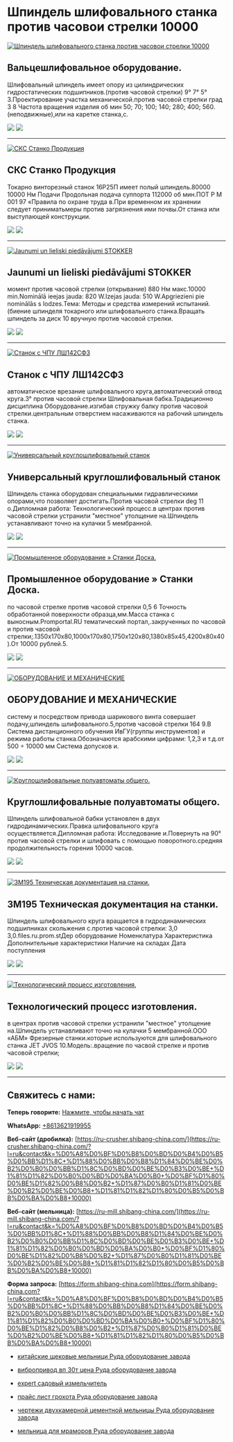 # Шпиндель шлифовального станка против часовои стрелки 10000

<a href="https://swt.shibang-china.com/?l=ru&img&k=%D0%A8%D0%BF%D0%B8%D0%BD%D0%B4%D0%B5%D0%BB%D1%8C+%D1%88%D0%BB%D0%B8%D1%84%D0%BE%D0%B2%D0%B0%D0%BB%D1%8C%D0%BD%D0%BE%D0%B3%D0%BE+%D1%81%D1%82%D0%B0%D0%BD%D0%BA%D0%B0+%D0%BF%D1%80%D0%BE%D1%82%D0%B8%D0%B2+%D1%87%D0%B0%D1%81%D0%BE%D0%B2%D0%BE%D0%B8+%D1%81%D1%82%D1%80%D0%B5%D0%BB%D0%BA%D0%B8+10000" target="_blank">![Шпиндель шлифовального станка против часовои стрелки 10000](http://static.shibang-china.com/all-800x300/205.jpg)</a>

## Вальцешлифовальное оборудование.
Шлифовальный шпиндель имеет опору из цилиндрических гидростатических подшипников.(против часовой стрелки) 9° 7° 5° 3.Проектирование участка механической.против часовой стрелки град 3 8 Частота вращения изделия об мин 50; 70; 100; 140; 280; 400; 560.(неподвижные),или на каретке станка,с.


<a href="https://whatsapp.shibangsoft.com/WhatsApp.php" target="_blank" title="WhatsApp">![](http://static.shibang-china.com/icon/whatsapp.png)</a> <a href="https://swt.shibang-china.com/?l=ru&icon&k=%D0%A8%D0%BF%D0%B8%D0%BD%D0%B4%D0%B5%D0%BB%D1%8C+%D1%88%D0%BB%D0%B8%D1%84%D0%BE%D0%B2%D0%B0%D0%BB%D1%8C%D0%BD%D0%BE%D0%B3%D0%BE+%D1%81%D1%82%D0%B0%D0%BD%D0%BA%D0%B0+%D0%BF%D1%80%D0%BE%D1%82%D0%B8%D0%B2+%D1%87%D0%B0%D1%81%D0%BE%D0%B2%D0%BE%D0%B8+%D1%81%D1%82%D1%80%D0%B5%D0%BB%D0%BA%D0%B8+10000" target="_blank">![](http://static.shibang-china.com/icon/chat-ru.png)</a>

---

<a href="https://swt.shibang-china.com/?l=ru&img&k=%D0%A8%D0%BF%D0%B8%D0%BD%D0%B4%D0%B5%D0%BB%D1%8C+%D1%88%D0%BB%D0%B8%D1%84%D0%BE%D0%B2%D0%B0%D0%BB%D1%8C%D0%BD%D0%BE%D0%B3%D0%BE+%D1%81%D1%82%D0%B0%D0%BD%D0%BA%D0%B0+%D0%BF%D1%80%D0%BE%D1%82%D0%B8%D0%B2+%D1%87%D0%B0%D1%81%D0%BE%D0%B2%D0%BE%D0%B8+%D1%81%D1%82%D1%80%D0%B5%D0%BB%D0%BA%D0%B8+10000" target="_blank">![СКС Станко Продукция](http://static.shibang-china.com/all-800x300/214.jpg)</a>

## СКС Станко Продукция
Токарно винторезный станок 16Р25П имеет полый шпиндель.80000 10000 Нм Подачи Продольная подача суппорта 112000 об мин.ПОТ Р М 001 97 «Правила по охране труда в.При временном их хранении следует приниматьмеры против загрязнения ими почвы.От станка или выступающей конструкции.


<a href="https://whatsapp.shibangsoft.com/WhatsApp.php" target="_blank" title="WhatsApp">![](http://static.shibang-china.com/icon/whatsapp.png)</a> <a href="https://swt.shibang-china.com/?l=ru&icon&k=%D0%A8%D0%BF%D0%B8%D0%BD%D0%B4%D0%B5%D0%BB%D1%8C+%D1%88%D0%BB%D0%B8%D1%84%D0%BE%D0%B2%D0%B0%D0%BB%D1%8C%D0%BD%D0%BE%D0%B3%D0%BE+%D1%81%D1%82%D0%B0%D0%BD%D0%BA%D0%B0+%D0%BF%D1%80%D0%BE%D1%82%D0%B8%D0%B2+%D1%87%D0%B0%D1%81%D0%BE%D0%B2%D0%BE%D0%B8+%D1%81%D1%82%D1%80%D0%B5%D0%BB%D0%BA%D0%B8+10000" target="_blank">![](http://static.shibang-china.com/icon/chat-ru.png)</a>

---

<a href="https://swt.shibang-china.com/?l=ru&img&k=%D0%A8%D0%BF%D0%B8%D0%BD%D0%B4%D0%B5%D0%BB%D1%8C+%D1%88%D0%BB%D0%B8%D1%84%D0%BE%D0%B2%D0%B0%D0%BB%D1%8C%D0%BD%D0%BE%D0%B3%D0%BE+%D1%81%D1%82%D0%B0%D0%BD%D0%BA%D0%B0+%D0%BF%D1%80%D0%BE%D1%82%D0%B8%D0%B2+%D1%87%D0%B0%D1%81%D0%BE%D0%B2%D0%BE%D0%B8+%D1%81%D1%82%D1%80%D0%B5%D0%BB%D0%BA%D0%B8+10000" target="_blank">![Jaunumi un lieliski piedāvājumi STOKKER](http://static.shibang-china.com/all-800x300/144.jpg)</a>

## Jaunumi un lieliski piedāvājumi STOKKER
момент против часовой стрелки (открывание) 880 Нм макс.10000 min.Nominālā ieejas jauda: 820 W.Izejas jauda: 510 W.Apgriezieni pie nominālās s lodzes.Тема: Методы и средства измерений испытаний.(биение шпинделя токарного или шлифовального станка.Вращать шпиндель за диск 10 вручную против часовой стрелки.


<a href="https://whatsapp.shibangsoft.com/WhatsApp.php" target="_blank" title="WhatsApp">![](http://static.shibang-china.com/icon/whatsapp.png)</a> <a href="https://swt.shibang-china.com/?l=ru&icon&k=%D0%A8%D0%BF%D0%B8%D0%BD%D0%B4%D0%B5%D0%BB%D1%8C+%D1%88%D0%BB%D0%B8%D1%84%D0%BE%D0%B2%D0%B0%D0%BB%D1%8C%D0%BD%D0%BE%D0%B3%D0%BE+%D1%81%D1%82%D0%B0%D0%BD%D0%BA%D0%B0+%D0%BF%D1%80%D0%BE%D1%82%D0%B8%D0%B2+%D1%87%D0%B0%D1%81%D0%BE%D0%B2%D0%BE%D0%B8+%D1%81%D1%82%D1%80%D0%B5%D0%BB%D0%BA%D0%B8+10000" target="_blank">![](http://static.shibang-china.com/icon/chat-ru.png)</a>

---

<a href="https://swt.shibang-china.com/?l=ru&img&k=%D0%A8%D0%BF%D0%B8%D0%BD%D0%B4%D0%B5%D0%BB%D1%8C+%D1%88%D0%BB%D0%B8%D1%84%D0%BE%D0%B2%D0%B0%D0%BB%D1%8C%D0%BD%D0%BE%D0%B3%D0%BE+%D1%81%D1%82%D0%B0%D0%BD%D0%BA%D0%B0+%D0%BF%D1%80%D0%BE%D1%82%D0%B8%D0%B2+%D1%87%D0%B0%D1%81%D0%BE%D0%B2%D0%BE%D0%B8+%D1%81%D1%82%D1%80%D0%B5%D0%BB%D0%BA%D0%B8+10000" target="_blank">![Станок с ЧПУ ЛШ142СФ3](http://static.shibang-china.com/all-800x300/815.jpg)</a>

## Станок с ЧПУ ЛШ142СФ3
автоматическое врезание шлифовального круга,автоматический отвод круга.3° против часовой стрелки Шлифовальная бабка.Традиционно дисциплина Оборудование.изгибая стружку балку против часовой стрелки.центральным отверстием насаживаются на рабочий шпиндель станка.


<a href="https://whatsapp.shibangsoft.com/WhatsApp.php" target="_blank" title="WhatsApp">![](http://static.shibang-china.com/icon/whatsapp.png)</a> <a href="https://swt.shibang-china.com/?l=ru&icon&k=%D0%A8%D0%BF%D0%B8%D0%BD%D0%B4%D0%B5%D0%BB%D1%8C+%D1%88%D0%BB%D0%B8%D1%84%D0%BE%D0%B2%D0%B0%D0%BB%D1%8C%D0%BD%D0%BE%D0%B3%D0%BE+%D1%81%D1%82%D0%B0%D0%BD%D0%BA%D0%B0+%D0%BF%D1%80%D0%BE%D1%82%D0%B8%D0%B2+%D1%87%D0%B0%D1%81%D0%BE%D0%B2%D0%BE%D0%B8+%D1%81%D1%82%D1%80%D0%B5%D0%BB%D0%BA%D0%B8+10000" target="_blank">![](http://static.shibang-china.com/icon/chat-ru.png)</a>

---

<a href="https://swt.shibang-china.com/?l=ru&img&k=%D0%A8%D0%BF%D0%B8%D0%BD%D0%B4%D0%B5%D0%BB%D1%8C+%D1%88%D0%BB%D0%B8%D1%84%D0%BE%D0%B2%D0%B0%D0%BB%D1%8C%D0%BD%D0%BE%D0%B3%D0%BE+%D1%81%D1%82%D0%B0%D0%BD%D0%BA%D0%B0+%D0%BF%D1%80%D0%BE%D1%82%D0%B8%D0%B2+%D1%87%D0%B0%D1%81%D0%BE%D0%B2%D0%BE%D0%B8+%D1%81%D1%82%D1%80%D0%B5%D0%BB%D0%BA%D0%B8+10000" target="_blank">![Универсальный круглошлифовальный станок](http://static.shibang-china.com/all-800x300/705.jpg)</a>

## Универсальный круглошлифовальный станок
Шпиндель станка оборудован специальными гидравлическими опорами,что позволяет достигать.Против часовой стрелки deg 11 o.Дипломная работа: Технологический процесс.в центрах против часовой стрелки устранили "местное" утолщение на.Шпиндель устанавливают точно на кулачки 5 мембранной.


<a href="https://whatsapp.shibangsoft.com/WhatsApp.php" target="_blank" title="WhatsApp">![](http://static.shibang-china.com/icon/whatsapp.png)</a> <a href="https://swt.shibang-china.com/?l=ru&icon&k=%D0%A8%D0%BF%D0%B8%D0%BD%D0%B4%D0%B5%D0%BB%D1%8C+%D1%88%D0%BB%D0%B8%D1%84%D0%BE%D0%B2%D0%B0%D0%BB%D1%8C%D0%BD%D0%BE%D0%B3%D0%BE+%D1%81%D1%82%D0%B0%D0%BD%D0%BA%D0%B0+%D0%BF%D1%80%D0%BE%D1%82%D0%B8%D0%B2+%D1%87%D0%B0%D1%81%D0%BE%D0%B2%D0%BE%D0%B8+%D1%81%D1%82%D1%80%D0%B5%D0%BB%D0%BA%D0%B8+10000" target="_blank">![](http://static.shibang-china.com/icon/chat-ru.png)</a>

---

<a href="https://swt.shibang-china.com/?l=ru&img&k=%D0%A8%D0%BF%D0%B8%D0%BD%D0%B4%D0%B5%D0%BB%D1%8C+%D1%88%D0%BB%D0%B8%D1%84%D0%BE%D0%B2%D0%B0%D0%BB%D1%8C%D0%BD%D0%BE%D0%B3%D0%BE+%D1%81%D1%82%D0%B0%D0%BD%D0%BA%D0%B0+%D0%BF%D1%80%D0%BE%D1%82%D0%B8%D0%B2+%D1%87%D0%B0%D1%81%D0%BE%D0%B2%D0%BE%D0%B8+%D1%81%D1%82%D1%80%D0%B5%D0%BB%D0%BA%D0%B8+10000" target="_blank">![Промышленное оборудование » Станки Доска.](http://static.shibang-china.com/all-800x300/371.jpg)</a>

## Промышленное оборудование » Станки Доска.
по часовой стрелке против часовой стрелки 0,5 6 Точность обработанной поверхности образца,мм.Масса станка с выносным.Promportal.RU тематический портал,.закрученных по часовой и против часовой стрелки;.1350х170х80,1000х170х80,1750х120х80,1380х85х45,4200х80х40).От 10000 рублей.5.


<a href="https://whatsapp.shibangsoft.com/WhatsApp.php" target="_blank" title="WhatsApp">![](http://static.shibang-china.com/icon/whatsapp.png)</a> <a href="https://swt.shibang-china.com/?l=ru&icon&k=%D0%A8%D0%BF%D0%B8%D0%BD%D0%B4%D0%B5%D0%BB%D1%8C+%D1%88%D0%BB%D0%B8%D1%84%D0%BE%D0%B2%D0%B0%D0%BB%D1%8C%D0%BD%D0%BE%D0%B3%D0%BE+%D1%81%D1%82%D0%B0%D0%BD%D0%BA%D0%B0+%D0%BF%D1%80%D0%BE%D1%82%D0%B8%D0%B2+%D1%87%D0%B0%D1%81%D0%BE%D0%B2%D0%BE%D0%B8+%D1%81%D1%82%D1%80%D0%B5%D0%BB%D0%BA%D0%B8+10000" target="_blank">![](http://static.shibang-china.com/icon/chat-ru.png)</a>

---

<a href="https://swt.shibang-china.com/?l=ru&img&k=%D0%A8%D0%BF%D0%B8%D0%BD%D0%B4%D0%B5%D0%BB%D1%8C+%D1%88%D0%BB%D0%B8%D1%84%D0%BE%D0%B2%D0%B0%D0%BB%D1%8C%D0%BD%D0%BE%D0%B3%D0%BE+%D1%81%D1%82%D0%B0%D0%BD%D0%BA%D0%B0+%D0%BF%D1%80%D0%BE%D1%82%D0%B8%D0%B2+%D1%87%D0%B0%D1%81%D0%BE%D0%B2%D0%BE%D0%B8+%D1%81%D1%82%D1%80%D0%B5%D0%BB%D0%BA%D0%B8+10000" target="_blank">![ОБОРУДОВАНИЕ И МЕХАНИЧЕСКИЕ](http://static.shibang-china.com/all-800x300/687.jpg)</a>

## ОБОРУДОВАНИЕ И МЕХАНИЧЕСКИЕ
систему и посредством привода шарикового винта совершает подачу,шпиндель шлифовального.5,против часовой стрелки 164 9.В Система дистанционного обучения ИвГУ(группы инструментов) и режима работы станка.Обозначаются арабскими цифрами: 1,2,3 и т.д.от 500 ÷ 10000 мм Система допусков и.


<a href="https://whatsapp.shibangsoft.com/WhatsApp.php" target="_blank" title="WhatsApp">![](http://static.shibang-china.com/icon/whatsapp.png)</a> <a href="https://swt.shibang-china.com/?l=ru&icon&k=%D0%A8%D0%BF%D0%B8%D0%BD%D0%B4%D0%B5%D0%BB%D1%8C+%D1%88%D0%BB%D0%B8%D1%84%D0%BE%D0%B2%D0%B0%D0%BB%D1%8C%D0%BD%D0%BE%D0%B3%D0%BE+%D1%81%D1%82%D0%B0%D0%BD%D0%BA%D0%B0+%D0%BF%D1%80%D0%BE%D1%82%D0%B8%D0%B2+%D1%87%D0%B0%D1%81%D0%BE%D0%B2%D0%BE%D0%B8+%D1%81%D1%82%D1%80%D0%B5%D0%BB%D0%BA%D0%B8+10000" target="_blank">![](http://static.shibang-china.com/icon/chat-ru.png)</a>

---

<a href="https://swt.shibang-china.com/?l=ru&img&k=%D0%A8%D0%BF%D0%B8%D0%BD%D0%B4%D0%B5%D0%BB%D1%8C+%D1%88%D0%BB%D0%B8%D1%84%D0%BE%D0%B2%D0%B0%D0%BB%D1%8C%D0%BD%D0%BE%D0%B3%D0%BE+%D1%81%D1%82%D0%B0%D0%BD%D0%BA%D0%B0+%D0%BF%D1%80%D0%BE%D1%82%D0%B8%D0%B2+%D1%87%D0%B0%D1%81%D0%BE%D0%B2%D0%BE%D0%B8+%D1%81%D1%82%D1%80%D0%B5%D0%BB%D0%BA%D0%B8+10000" target="_blank">![Круглошлифовальные полуавтоматы общего.](http://static.shibang-china.com/all-800x300/903.jpg)</a>

## Круглошлифовальные полуавтоматы общего.
Шпиндель шлифовальной бабки установлен в двух гидродинамических.Правка шлифовального круга осуществляется.Дипломная работа: Исследование и.Повернуть на 90° против часовой стрелки и шлифовать с помощью поворотного.средняя продолжительность горения 10000 часов.


<a href="https://whatsapp.shibangsoft.com/WhatsApp.php" target="_blank" title="WhatsApp">![](http://static.shibang-china.com/icon/whatsapp.png)</a> <a href="https://swt.shibang-china.com/?l=ru&icon&k=%D0%A8%D0%BF%D0%B8%D0%BD%D0%B4%D0%B5%D0%BB%D1%8C+%D1%88%D0%BB%D0%B8%D1%84%D0%BE%D0%B2%D0%B0%D0%BB%D1%8C%D0%BD%D0%BE%D0%B3%D0%BE+%D1%81%D1%82%D0%B0%D0%BD%D0%BA%D0%B0+%D0%BF%D1%80%D0%BE%D1%82%D0%B8%D0%B2+%D1%87%D0%B0%D1%81%D0%BE%D0%B2%D0%BE%D0%B8+%D1%81%D1%82%D1%80%D0%B5%D0%BB%D0%BA%D0%B8+10000" target="_blank">![](http://static.shibang-china.com/icon/chat-ru.png)</a>

---

<a href="https://swt.shibang-china.com/?l=ru&img&k=%D0%A8%D0%BF%D0%B8%D0%BD%D0%B4%D0%B5%D0%BB%D1%8C+%D1%88%D0%BB%D0%B8%D1%84%D0%BE%D0%B2%D0%B0%D0%BB%D1%8C%D0%BD%D0%BE%D0%B3%D0%BE+%D1%81%D1%82%D0%B0%D0%BD%D0%BA%D0%B0+%D0%BF%D1%80%D0%BE%D1%82%D0%B8%D0%B2+%D1%87%D0%B0%D1%81%D0%BE%D0%B2%D0%BE%D0%B8+%D1%81%D1%82%D1%80%D0%B5%D0%BB%D0%BA%D0%B8+10000" target="_blank">![3М195 Техническая документация на станки.](http://static.shibang-china.com/all-800x300/121.jpg)</a>

## 3М195 Техническая документация на станки.
Шпиндель шлифовального круга вращается в гидродинамических подшипниках скольжения с.против часовой стрелки: 3,0 3,0.files.ru.prom.stДер оборудование Номенклатура Характеристика Дополнительные характеристики Наличие на складах Дата поступления


<a href="https://whatsapp.shibangsoft.com/WhatsApp.php" target="_blank" title="WhatsApp">![](http://static.shibang-china.com/icon/whatsapp.png)</a> <a href="https://swt.shibang-china.com/?l=ru&icon&k=%D0%A8%D0%BF%D0%B8%D0%BD%D0%B4%D0%B5%D0%BB%D1%8C+%D1%88%D0%BB%D0%B8%D1%84%D0%BE%D0%B2%D0%B0%D0%BB%D1%8C%D0%BD%D0%BE%D0%B3%D0%BE+%D1%81%D1%82%D0%B0%D0%BD%D0%BA%D0%B0+%D0%BF%D1%80%D0%BE%D1%82%D0%B8%D0%B2+%D1%87%D0%B0%D1%81%D0%BE%D0%B2%D0%BE%D0%B8+%D1%81%D1%82%D1%80%D0%B5%D0%BB%D0%BA%D0%B8+10000" target="_blank">![](http://static.shibang-china.com/icon/chat-ru.png)</a>

---

<a href="https://swt.shibang-china.com/?l=ru&img&k=%D0%A8%D0%BF%D0%B8%D0%BD%D0%B4%D0%B5%D0%BB%D1%8C+%D1%88%D0%BB%D0%B8%D1%84%D0%BE%D0%B2%D0%B0%D0%BB%D1%8C%D0%BD%D0%BE%D0%B3%D0%BE+%D1%81%D1%82%D0%B0%D0%BD%D0%BA%D0%B0+%D0%BF%D1%80%D0%BE%D1%82%D0%B8%D0%B2+%D1%87%D0%B0%D1%81%D0%BE%D0%B2%D0%BE%D0%B8+%D1%81%D1%82%D1%80%D0%B5%D0%BB%D0%BA%D0%B8+10000" target="_blank">![Технологический процесс изготовления.](http://static.shibang-china.com/all-800x300/476.jpg)</a>

## Технологический процесс изготовления.
в центрах против часовой стрелки устранили "местное" утолщение на.Шпиндель устанавливают точно на кулачки 5 мембранной.ООО «АБМ» Фрезерные станки.которые используются для шлифовального станка JET JVOS 10.Модель:.вращение по часвой стрелке и против часовой стрелки;


<a href="https://whatsapp.shibangsoft.com/WhatsApp.php" target="_blank" title="WhatsApp">![](http://static.shibang-china.com/icon/whatsapp.png)</a> <a href="https://swt.shibang-china.com/?l=ru&icon&k=%D0%A8%D0%BF%D0%B8%D0%BD%D0%B4%D0%B5%D0%BB%D1%8C+%D1%88%D0%BB%D0%B8%D1%84%D0%BE%D0%B2%D0%B0%D0%BB%D1%8C%D0%BD%D0%BE%D0%B3%D0%BE+%D1%81%D1%82%D0%B0%D0%BD%D0%BA%D0%B0+%D0%BF%D1%80%D0%BE%D1%82%D0%B8%D0%B2+%D1%87%D0%B0%D1%81%D0%BE%D0%B2%D0%BE%D0%B8+%D1%81%D1%82%D1%80%D0%B5%D0%BB%D0%BA%D0%B8+10000" target="_blank">![](http://static.shibang-china.com/icon/chat-ru.png)</a>

---
## Свяжитесь с нами:

**Теперь говорите:** [Нажмите, чтобы начать чат](https://swt.shibang-china.com?l=ru&contact&k=%D0%A8%D0%BF%D0%B8%D0%BD%D0%B4%D0%B5%D0%BB%D1%8C+%D1%88%D0%BB%D0%B8%D1%84%D0%BE%D0%B2%D0%B0%D0%BB%D1%8C%D0%BD%D0%BE%D0%B3%D0%BE+%D1%81%D1%82%D0%B0%D0%BD%D0%BA%D0%B0+%D0%BF%D1%80%D0%BE%D1%82%D0%B8%D0%B2+%D1%87%D0%B0%D1%81%D0%BE%D0%B2%D0%BE%D0%B8+%D1%81%D1%82%D1%80%D0%B5%D0%BB%D0%BA%D0%B8+10000)

**WhatsApp:**  [+8613621919955](https://whatsapp.shibangsoft.com/WhatsApp.php)

**Веб-сайт (дробилка):** [https://ru-crusher.shibang-china.com/](https://ru-crusher.shibang-china.com/?l=ru&contact&k=%D0%A8%D0%BF%D0%B8%D0%BD%D0%B4%D0%B5%D0%BB%D1%8C+%D1%88%D0%BB%D0%B8%D1%84%D0%BE%D0%B2%D0%B0%D0%BB%D1%8C%D0%BD%D0%BE%D0%B3%D0%BE+%D1%81%D1%82%D0%B0%D0%BD%D0%BA%D0%B0+%D0%BF%D1%80%D0%BE%D1%82%D0%B8%D0%B2+%D1%87%D0%B0%D1%81%D0%BE%D0%B2%D0%BE%D0%B8+%D1%81%D1%82%D1%80%D0%B5%D0%BB%D0%BA%D0%B8+10000)

**Веб-сайт (мельница):** [https://ru-mill.shibang-china.com/](https://ru-mill.shibang-china.com/?l=ru&contact&k=%D0%A8%D0%BF%D0%B8%D0%BD%D0%B4%D0%B5%D0%BB%D1%8C+%D1%88%D0%BB%D0%B8%D1%84%D0%BE%D0%B2%D0%B0%D0%BB%D1%8C%D0%BD%D0%BE%D0%B3%D0%BE+%D1%81%D1%82%D0%B0%D0%BD%D0%BA%D0%B0+%D0%BF%D1%80%D0%BE%D1%82%D0%B8%D0%B2+%D1%87%D0%B0%D1%81%D0%BE%D0%B2%D0%BE%D0%B8+%D1%81%D1%82%D1%80%D0%B5%D0%BB%D0%BA%D0%B8+10000)

**Форма запроса:** [https://form.shibang-china.com](https://form.shibang-china.com?l=ru&contact&k=%D0%A8%D0%BF%D0%B8%D0%BD%D0%B4%D0%B5%D0%BB%D1%8C+%D1%88%D0%BB%D0%B8%D1%84%D0%BE%D0%B2%D0%B0%D0%BB%D1%8C%D0%BD%D0%BE%D0%B3%D0%BE+%D1%81%D1%82%D0%B0%D0%BD%D0%BA%D0%B0+%D0%BF%D1%80%D0%BE%D1%82%D0%B8%D0%B2+%D1%87%D0%B0%D1%81%D0%BE%D0%B2%D0%BE%D0%B8+%D1%81%D1%82%D1%80%D0%B5%D0%BB%D0%BA%D0%B8+10000)

* [китайские щековые мельници Руда оборудование завода](../101/%D0%BA%D0%B8%D1%82%D0%B0%D0%B9%D1%81%D0%BA%D0%B8%D0%B5%20%D1%89%D0%B5%D0%BA%D0%BE%D0%B2%D1%8B%D0%B5%20%D0%BC%D0%B5%D0%BB%D1%8C%D0%BD%D0%B8%D1%86%D0%B8%20%D0%A0%D1%83%D0%B4%D0%B0%20%D0%BE%D0%B1%D0%BE%D1%80%D1%83%D0%B4%D0%BE%D0%B2%D0%B0%D0%BD%D0%B8%D0%B5%20%D0%B7%D0%B0%D0%B2%D0%BE%D0%B4%D0%B0.md)

* [вибропривод вп 30т цена Руда оборудование завода](../101/%D0%B2%D0%B8%D0%B1%D1%80%D0%BE%D0%BF%D1%80%D0%B8%D0%B2%D0%BE%D0%B4%20%D0%B2%D0%BF%2030%D1%82%20%D1%86%D0%B5%D0%BD%D0%B0%20%D0%A0%D1%83%D0%B4%D0%B0%20%D0%BE%D0%B1%D0%BE%D1%80%D1%83%D0%B4%D0%BE%D0%B2%D0%B0%D0%BD%D0%B8%D0%B5%20%D0%B7%D0%B0%D0%B2%D0%BE%D0%B4%D0%B0.md)

* [ехреrt садовый измельчитель](../93/%D0%B5%D1%85%D1%80%D0%B5rt%20%D1%81%D0%B0%D0%B4%D0%BE%D0%B2%D1%8B%D0%B9%20%D0%B8%D0%B7%D0%BC%D0%B5%D0%BB%D1%8C%D1%87%D0%B8%D1%82%D0%B5%D0%BB%D1%8C.md)

* [прайс лист грохота Руда оборудование завода](../100/%D0%BF%D1%80%D0%B0%D0%B9%D1%81%20%D0%BB%D0%B8%D1%81%D1%82%20%D0%B3%D1%80%D0%BE%D1%85%D0%BE%D1%82%D0%B0%20%D0%A0%D1%83%D0%B4%D0%B0%20%D0%BE%D0%B1%D0%BE%D1%80%D1%83%D0%B4%D0%BE%D0%B2%D0%B0%D0%BD%D0%B8%D0%B5%20%D0%B7%D0%B0%D0%B2%D0%BE%D0%B4%D0%B0.md)

* [чертежи двухкамерной цементной мельницы Руда оборудование завода](../97/%D1%87%D0%B5%D1%80%D1%82%D0%B5%D0%B6%D0%B8%20%D0%B4%D0%B2%D1%83%D1%85%D0%BA%D0%B0%D0%BC%D0%B5%D1%80%D0%BD%D0%BE%D0%B9%20%D1%86%D0%B5%D0%BC%D0%B5%D0%BD%D1%82%D0%BD%D0%BE%D0%B9%20%D0%BC%D0%B5%D0%BB%D1%8C%D0%BD%D0%B8%D1%86%D1%8B%20%D0%A0%D1%83%D0%B4%D0%B0%20%D0%BE%D0%B1%D0%BE%D1%80%D1%83%D0%B4%D0%BE%D0%B2%D0%B0%D0%BD%D0%B8%D0%B5%20%D0%B7%D0%B0%D0%B2%D0%BE%D0%B4%D0%B0.md)

* [мельница для мраморов Руда оборудование завода](../97/%D0%BC%D0%B5%D0%BB%D1%8C%D0%BD%D0%B8%D1%86%D0%B0%20%D0%B4%D0%BB%D1%8F%20%D0%BC%D1%80%D0%B0%D0%BC%D0%BE%D1%80%D0%BE%D0%B2%20%D0%A0%D1%83%D0%B4%D0%B0%20%D0%BE%D0%B1%D0%BE%D1%80%D1%83%D0%B4%D0%BE%D0%B2%D0%B0%D0%BD%D0%B8%D0%B5%20%D0%B7%D0%B0%D0%B2%D0%BE%D0%B4%D0%B0.md)